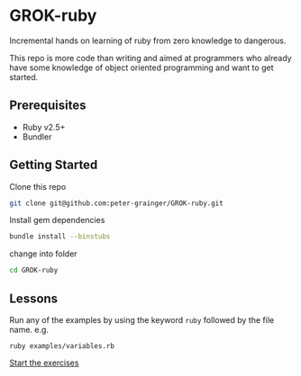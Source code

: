 # GROK-ruby

Incremental hands on learning of ruby from zero knowledge to dangerous.

This repo is more code than writing and aimed at programmers who already have some knowledge of object oriented programming and want to get started.

## Prerequisites

- Ruby v2.5+
- Bundler

## Getting Started

Clone this repo

```bash
git clone git@github.com:peter-grainger/GROK-ruby.git
```

Install gem dependencies

```bash
bundle install --binstubs
```

change into folder

```bash
cd GROK-ruby
```

## Lessons

Run any of the examples by using the keyword `ruby` followed by the file name.  e.g.

```shell
ruby examples/variables.rb
```

[Start the exercises](./exercises/classes-objects-variables)